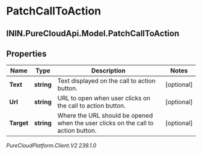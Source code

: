 # PatchCallToAction

## ININ.PureCloudApi.Model.PatchCallToAction

## Properties

|Name | Type | Description | Notes|
|------------ | ------------- | ------------- | -------------|
| **Text** | **string** | Text displayed on the call to action button. | [optional] |
| **Url** | **string** | URL to open when user clicks on the call to action button. | [optional] |
| **Target** | **string** | Where the URL should be opened when the user clicks on the call to action button. | [optional] |



_PureCloudPlatform.Client.V2 239.1.0_
